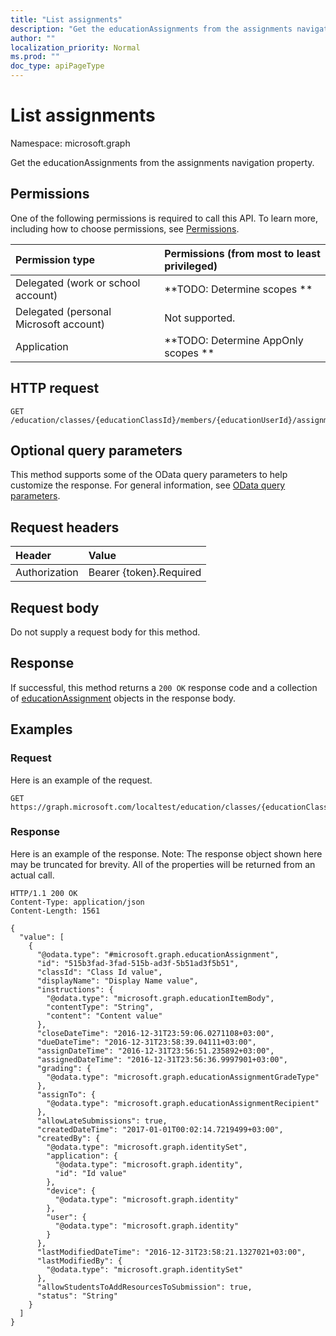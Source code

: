 ```yaml
---
title: "List assignments"
description: "Get the educationAssignments from the assignments navigation property."
author: ""
localization_priority: Normal
ms.prod: ""
doc_type: apiPageType
---
```


# List assignments

Namespace: microsoft.graph

Get the educationAssignments from the assignments navigation property.

## Permissions
One of the following permissions is required to call this API. To learn more, including how to choose permissions, see [Permissions](/concepts/permissions-reference.md).

|Permission type|Permissions (from most to least privileged)|
|:---|:---|
|Delegated (work or school account)|**TODO: Determine scopes **|
|Delegated (personal Microsoft account)|Not supported.|
|Application|**TODO: Determine AppOnly scopes **|

## HTTP request
<!-- {
  "blockType": "ignored"
}
-->
``` http
GET /education/classes/{educationClassId}/members/{educationUserId}/assignments
```

## Optional query parameters
This method supports some of the OData query parameters to help customize the response. For general information, see [OData query parameters](/graph/query-parameters).

## Request headers
|Header|Value|
|:---|:---|
|Authorization|Bearer {token}.Required|

## Request body
Do not supply a request body for this method.

## Response
If successful, this method returns a `200 OK` response code and a collection of [educationAssignment](../resources/educationassignment.md) objects in the response body.

## Examples

### Request
Here is an example of the request.
<!-- {
  "blockType": "request",
  "name": "get_educationassignment"
}
-->
``` http
GET https://graph.microsoft.com/localtest/education/classes/{educationClassId}/members/{educationUserId}/assignments
```

### Response
Here is an example of the response. Note: The response object shown here may be truncated for brevity. All of the properties will be returned from an actual call.
<!-- {
  "blockType": "response",
  "truncated": true,
  "@odata.type": "collection(microsoft.graph.educationassignment)"
}
-->
``` http
HTTP/1.1 200 OK
Content-Type: application/json
Content-Length: 1561

{
  "value": [
    {
      "@odata.type": "#microsoft.graph.educationAssignment",
      "id": "515b3fad-3fad-515b-ad3f-5b51ad3f5b51",
      "classId": "Class Id value",
      "displayName": "Display Name value",
      "instructions": {
        "@odata.type": "microsoft.graph.educationItemBody",
        "contentType": "String",
        "content": "Content value"
      },
      "closeDateTime": "2016-12-31T23:59:06.0271108+03:00",
      "dueDateTime": "2016-12-31T23:58:39.04111+03:00",
      "assignDateTime": "2016-12-31T23:56:51.235892+03:00",
      "assignedDateTime": "2016-12-31T23:56:36.9997901+03:00",
      "grading": {
        "@odata.type": "microsoft.graph.educationAssignmentGradeType"
      },
      "assignTo": {
        "@odata.type": "microsoft.graph.educationAssignmentRecipient"
      },
      "allowLateSubmissions": true,
      "createdDateTime": "2017-01-01T00:02:14.7219499+03:00",
      "createdBy": {
        "@odata.type": "microsoft.graph.identitySet",
        "application": {
          "@odata.type": "microsoft.graph.identity",
          "id": "Id value"
        },
        "device": {
          "@odata.type": "microsoft.graph.identity"
        },
        "user": {
          "@odata.type": "microsoft.graph.identity"
        }
      },
      "lastModifiedDateTime": "2016-12-31T23:58:21.1327021+03:00",
      "lastModifiedBy": {
        "@odata.type": "microsoft.graph.identitySet"
      },
      "allowStudentsToAddResourcesToSubmission": true,
      "status": "String"
    }
  ]
}
```

